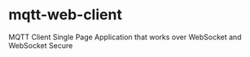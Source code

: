 # mqtt-web-client
MQTT Client Single Page Application that works over WebSocket and WebSocket Secure
